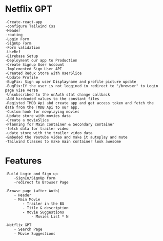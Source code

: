 # Netflix GPT

    -Create-react-app
    -configure Tailwind Css
    -Header
    -routing
    -Login Form
    -SignUp Form
    -Form validation
    -UseRef
    -Eirebase Setup
    -Deployment our app to Production
    -Create Signup User Account
    -Implemented Sign User API
    -Created Redux Store with UserSlice
    -Update Profile
    -BugFix: Sign up user Displayname and profile picture update
    -BugFix:If the user is not loggined in redirect to "/browser" to Login page vise versa
    -Unsubscribed to the onAuth stat change callback
    -Add hardcoded values to the constant files
    -Registed TMDB Api abd create app and get access token and fetch the data from the TMDB Api to our app.
    -Custom hook for nowplaying movies
    -Update store with movies data
    -Create a movieSlice
    -Planning for Main container & Secondary container
    -fetch data for trailer video
    -udate store with the trailer video data
    -Embeded the Youtube video and make it autoplay and mute
    -Tailwind Classes to make main container look awesome

# Features

    -Build Login and Sign up
        -SignIn/SignUp form
        -redirect to Browser Page

    -Browse page (after Auth)
        - Header
        - Main Movie
            - Trailer in the BG
            - Title & description
            - Movie Suggestions
                - Movies List * N

    -Netflix GPT
        - Search Page
        - Movie Suggestions
